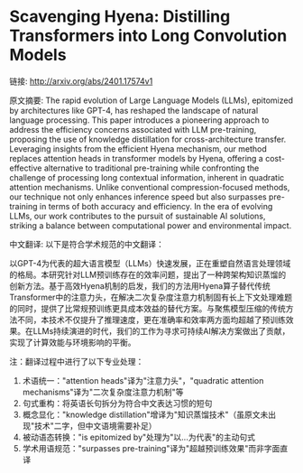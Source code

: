 # Scavenging Hyena: Distilling Transformers into Long Convolution Models

链接: http://arxiv.org/abs/2401.17574v1

原文摘要:
The rapid evolution of Large Language Models (LLMs), epitomized by
architectures like GPT-4, has reshaped the landscape of natural language
processing. This paper introduces a pioneering approach to address the
efficiency concerns associated with LLM pre-training, proposing the use of
knowledge distillation for cross-architecture transfer. Leveraging insights
from the efficient Hyena mechanism, our method replaces attention heads in
transformer models by Hyena, offering a cost-effective alternative to
traditional pre-training while confronting the challenge of processing long
contextual information, inherent in quadratic attention mechanisms. Unlike
conventional compression-focused methods, our technique not only enhances
inference speed but also surpasses pre-training in terms of both accuracy and
efficiency. In the era of evolving LLMs, our work contributes to the pursuit of
sustainable AI solutions, striking a balance between computational power and
environmental impact.

中文翻译:
以下是符合学术规范的中文翻译：

以GPT-4为代表的超大语言模型（LLMs）快速发展，正在重塑自然语言处理领域的格局。本研究针对LLM预训练存在的效率问题，提出了一种跨架构知识蒸馏的创新方法。基于高效Hyena机制的启发，我们的方法用Hyena算子替代传统Transformer中的注意力头，在解决二次复杂度注意力机制固有长上下文处理难题的同时，提供了比常规预训练更具成本效益的替代方案。与聚焦模型压缩的传统方法不同，本技术不仅提升了推理速度，更在准确率和效率两方面均超越了预训练效果。在LLMs持续演进的时代，我们的工作为寻求可持续AI解决方案做出了贡献，实现了计算效能与环境影响的平衡。

注：翻译过程中进行了以下专业处理：
1. 术语统一："attention heads"译为"注意力头"，"quadratic attention mechanisms"译为"二次复杂度注意力机制"等
2. 句式重构：将英语长句拆分为符合中文表达习惯的短句
3. 概念显化："knowledge distillation"增译为"知识蒸馏技术"（虽原文未出现"技术"二字，但中文语境需要补足）
4. 被动语态转换："is epitomized by"处理为"以...为代表"的主动句式
5. 学术用语规范："surpasses pre-training"译为"超越预训练效果"而非字面直译
